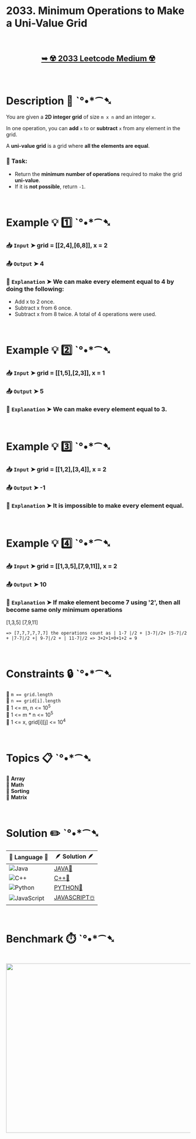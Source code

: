 # 2033. Minimum Operations to Make a Uni-Value Grid

</br>

<h2 align="center"> 

<a href="https://leetcode.com/problems/minimum-operations-to-make-a-uni-value-grid/description/?envType=daily-question&envId=2025-03-26"><strong>➥ ☢️ 2033 Leetcode Medium ☢️ </strong></a>
</h2>

</br>

# Description 📜 ˋ°•*⁀➷

You are given a **2D integer grid** of size `m x n` and an integer `x`.  

In one operation, you can **add** `x` to or **subtract** `x` from any element in the grid.  

A **uni-value grid** is a grid where **all the elements are equal**.  

### 🔹 Task:

- Return the **minimum number of operations** required to make the grid **uni-value**.
- If it is **not possible**, return `-1`.

</br>

# Example 💡 1️⃣ ˋ°•*⁀➷

  ### 📥 `Input`  ➤ grid = [[2,4],[6,8]], x = 2

  ### 📤 `Output`  ➤ 4

  ### 🔦 `Explanation`  ➤ We can make every element equal to 4 by doing the following: 
- Add x to 2 once.
- Subtract x from 6 once.
- Subtract x from 8 twice.
A total of 4 operations were used.

</br>

# Example 💡 2️⃣ ˋ°•*⁀➷

  ### 📥 `Input` ➤ grid = [[1,5],[2,3]], x = 1

  ### 📤 `Output`  ➤ 5

  ### 🔦 `Explanation` ➤ We can make every element equal to 3.

</br>

# Example 💡 3️⃣ ˋ°•*⁀➷

  ### 📥 `Input` ➤ grid = [[1,2],[3,4]], x = 2

  ### 📤 `Output`  ➤ -1

  ### 🔦 `Explanation`  ➤ It is impossible to make every element equal.

</br>

# Example 💡 4️⃣ ˋ°•*⁀➷

  ### 📥 `Input` ➤ grid = [[1,3,5],[7,9,11]], x = 2

  ### 📤 `Output`  ➤ 10

  ### 🔦 `Explanation`  ➤ If make element become 7 using '2', then all become same only minimum operations

  [1,3,5]
	[7,9,11]

	=> [7,7,7,7,7,7] the operations count as | 1-7 |/2 + |3-7|/2+ |5-7|/2 + |7-7|/2 +| 9-7|/2 + | 11-7|/2 => 3+2+1+0+1+2 = 9

</br>

# Constraints 🔒 ˋ°•*⁀➷

🔹 `m == grid.length` </br>
🔹 `n == grid[i].length` </br>
🔹 1 <= m, n <= 10<sup>5</sup> </br>
🔹 1 <= m * n <= 10<sup>5</sup> </br>
🔹 1 <= x, grid[i][j] <= 10<sup>4</sup> </br>

</br>

# Topics 📋 ˋ°•*⁀➷

🔸 **Array**  </br>
🔸 **Math**  </br>
🔸 **Sorting**  </br>
🔸 **Matrix**  </br>

</br>

# Solution ✏️ ˋ°•*⁀➷

| 📒 Language 📒  | 🪶 Solution 🪶 |
| ------------- | ------------- |
|  ![Java](https://img.shields.io/badge/java-%23ED8B00.svg?style=for-the-badge&logo=openjdk&logoColor=white)  | [JAVA🍁](https://github.com/Prakhar-002/LEETCODE/blob/main/%F0%9F%8D%84%20Daily%20Challenge%202025%20%F0%9F%8D%B3/%F0%9F%94%AC%20Examine%20Thoroughly%20%F0%9F%A7%AC/03%20Mar%20%F0%9F%8C%BC/26%20-%2003%20-%202025%20---%202033.%20Minimum%20Operations%20to%20Make%20a%20Uni-Value%20Grid%20%E2%98%83%EF%B8%8F%20%F0%9F%8D%81%20%F0%9F%8D%B0%20%F0%9F%8E%B2/%F0%9F%8D%81JAVA%20-%202033.%20Minimum%20Operations%20to%20Make%20a%20Uni-Value%20Grid.java) |
|  ![C++](https://img.shields.io/badge/c++-%2300599C.svg?style=for-the-badge&logo=c%2B%2B&logoColor=white)  | [C++🎲](https://github.com/Prakhar-002/LEETCODE/blob/main/%F0%9F%8D%84%20Daily%20Challenge%202025%20%F0%9F%8D%B3/%F0%9F%94%AC%20Examine%20Thoroughly%20%F0%9F%A7%AC/03%20Mar%20%F0%9F%8C%BC/26%20-%2003%20-%202025%20---%202033.%20Minimum%20Operations%20to%20Make%20a%20Uni-Value%20Grid%20%E2%98%83%EF%B8%8F%20%F0%9F%8D%81%20%F0%9F%8D%B0%20%F0%9F%8E%B2/%F0%9F%8E%B2CPP%20-%202033.%20Minimum%20Operations%20to%20Make%20a%20Uni-Value%20Grid.cpp)  |
|  ![Python](https://img.shields.io/badge/python-3670A0?style=for-the-badge&logo=python&logoColor=ffdd54)    | [PYTHON🍰](https://github.com/Prakhar-002/LEETCODE/blob/main/%F0%9F%8D%84%20Daily%20Challenge%202025%20%F0%9F%8D%B3/%F0%9F%94%AC%20Examine%20Thoroughly%20%F0%9F%A7%AC/03%20Mar%20%F0%9F%8C%BC/26%20-%2003%20-%202025%20---%202033.%20Minimum%20Operations%20to%20Make%20a%20Uni-Value%20Grid%20%E2%98%83%EF%B8%8F%20%F0%9F%8D%81%20%F0%9F%8D%B0%20%F0%9F%8E%B2/%F0%9F%8D%B0PYTHON%20-%202033.%20Minimum%20Operations%20to%20Make%20a%20Uni-Value%20Grid.py) |
| ![JavaScript](https://img.shields.io/badge/javascript-%23323330.svg?style=for-the-badge&logo=javascript&logoColor=%23F7DF1E)   | [JAVASCRIPT☃️](https://github.com/Prakhar-002/LEETCODE/blob/main/%F0%9F%8D%84%20Daily%20Challenge%202025%20%F0%9F%8D%B3/%F0%9F%94%AC%20Examine%20Thoroughly%20%F0%9F%A7%AC/03%20Mar%20%F0%9F%8C%BC/26%20-%2003%20-%202025%20---%202033.%20Minimum%20Operations%20to%20Make%20a%20Uni-Value%20Grid%20%E2%98%83%EF%B8%8F%20%F0%9F%8D%81%20%F0%9F%8D%B0%20%F0%9F%8E%B2/%E2%98%83%EF%B8%8FJAVASCRIPT%20-%202033.%20Minimum%20Operations%20to%20Make%20a%20Uni-Value%20Grid.js) |

</br>

# Benchmark ⏱️ ˋ°•*⁀➷

<h1  align="center" >

<img src ="" width = "700px" height="462px" />

</h1>
